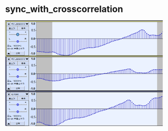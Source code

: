 # sync_with_crosscorrelation



<img src="https://github.com/kooBH/sync_with_crosscorrelation/blob/main/result.PNG">
